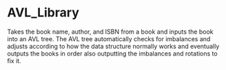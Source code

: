 # AVL_Library

Takes the book name, author, and ISBN from a book and inputs the book into an AVL tree. The AVL tree automatically checks for imbalances and adjusts according to how the data structure normally works and eventually outputs the books in order also outputting the imbalances and rotations to fix it.
